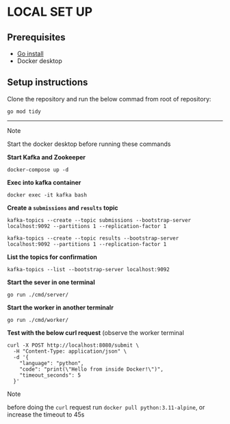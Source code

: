 # LOCAL SET UP

## Prerequisites
- [Go install](https://go.dev/)
- Docker desktop
## Setup instructions
Clone the repository and run the below commad from root of repository:
```
go mod tidy
```
----
> [!NOTE]
> Start the docker desktop before running these commands

**Start Kafka and Zookeeper**
```
docker-compose up -d
```

**Exec into kafka container**
```
docker exec -it kafka bash
```

**Create a `submissions` and `results` topic**
```
kafka-topics --create --topic submissions --bootstrap-server localhost:9092 --partitions 1 --replication-factor 1
```
```
kafka-topics --create --topic results --bootstrap-server localhost:9092 --partitions 1 --replication-factor 1
```

**List the topics for confirmation**
```
kafka-topics --list --bootstrap-server localhost:9092
```

**Start the sever in one terminal**
```
go run ./cmd/server/
```

**Start the worker in another terminalr**
```
go run ./cmd/worker/
```

**Test with the below curl request** (observe the worker terminal
```
curl -X POST http://localhost:8080/submit \
  -H "Content-Type: application/json" \
  -d '{
    "language": "python",
    "code": "print(\"Hello from inside Docker!\")",
    "timeout_seconds": 5
  }'
```

> [!NOTE]
> before doing the `curl` request run `docker pull python:3.11-alpine`, or increase the timeout to 45s







